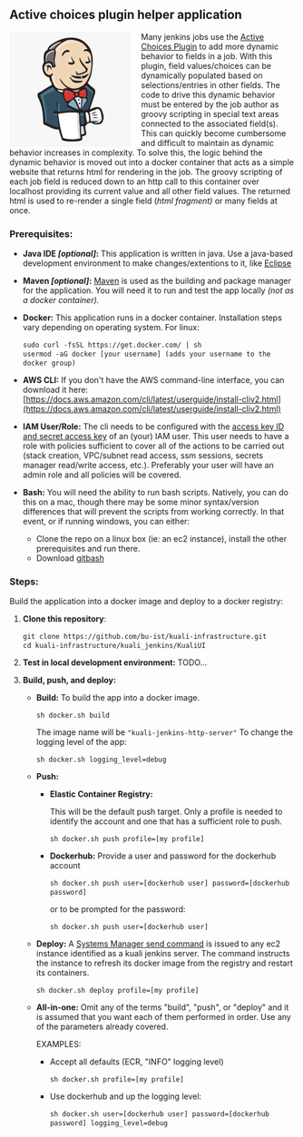 ## Active choices plugin helper application

<img align="left" src="../jenkins1.png" alt="jenkins1" style="margin-right:15px;" />Many jenkins jobs use the [Active Choices Plugin](https://plugins.jenkins.io/uno-choice/) to add more dynamic behavior to fields in a job. With this plugin, field values/choices can be dynamically populated based on selections/entries in other fields. The code to drive this dynamic behavior must be entered by the job author as groovy scripting in special text areas connected to the associated field(s). This can quickly become cumbersome and difficult to maintain as dynamic behavior increases in complexity. To solve this, the logic behind the dynamic behavior is moved out into a docker container that acts as a simple website that returns html for rendering in the job. The groovy scripting of each job field is reduced down to an http call to this container over localhost providing its current value and all other field values. The returned html is used to re-render a single field (*html fragment)* or many fields at once.

### Prerequisites:

- **Java IDE *[optional]*:**
  This application is written in java. Use a java-based development environment to make changes/extentions to it, like [Eclipse](https://www.eclipse.org/downloads/)
  
- **Maven *[optional]*:**
  [Maven](https://maven.apache.org/download.cgi) is used as the building and package manager for the application. You will need it to run and test the app locally *(not as a docker container).*
  
- **Docker:**
  This application runs in a docker container. Installation steps vary depending on operating system. For linux:

  ```
  sudo curl -fsSL https://get.docker.com/ | sh
  usermod -aG docker [your username] (adds your username to the docker group)
  ```

- **AWS CLI:** 
  If you don't have the AWS command-line interface, you can download it here:
  [https://docs.aws.amazon.com/cli/latest/userguide/install-cliv2.html](https://docs.aws.amazon.com/cli/latest/userguide/install-cliv2.html)
  
- **IAM User/Role:**
  The cli needs to be configured with the [access key ID and secret access key](https://docs.aws.amazon.com/general/latest/gr/aws-sec-cred-types.html#access-keys-and-secret-access-keys) of an (your) IAM user. This user needs to have a role with policies sufficient to cover all of the actions to be carried out (stack creation, VPC/subnet read access, ssm sessions, secrets manager read/write access, etc.). Preferably your user will have an admin role and all policies will be covered.
  
- **Bash:**
  You will need the ability to run bash scripts. Natively, you can do this on a mac, though there may be some minor syntax/version differences that will prevent the scripts from working correctly. In that event, or if running windows, you can either:
  
  - Clone the repo on a linux box (ie: an ec2 instance), install the other prerequisites and run there.
  - Download [gitbash](https://git-scm.com/downloads)

### Steps:

Build the application into a docker image and deploy to a docker registry:

1. **Clone this repository**:

   ```
   git clone https://github.com/bu-ist/kuali-infrastructure.git
   cd kuali-infrastructure/kuali_jenkins/KualiUI
   ```

2. **Test in local development environment:**
   TODO...

3. **Build, push, and deploy:**

   - **Build:**
     To build the app into a docker image.

     ```
     sh docker.sh build
     ```

     The image name will be `"kuali-jenkins-http-server"`
     To change the logging level of the app:

     ```
     sh docker.sh logging_level=debug
     ```

   - **Push:**

     - **Elastic Container Registry:**

       This will be the default push target. Only a profile is needed to identify the account and one that has a sufficient role to push.

       ```
       sh docker.sh push profile=[my profile]
       ```

     - **Dockerhub:**
       Provide a user and password for the dockerhub account

       ```
       sh docker.sh push user=[dockerhub user] password=[dockerhub password]
       ```

       or to be prompted for the password:

       ```
       sh docker.sh push user=[dockerhub user]
       ```

   - **Deploy:**
     A [Systems Manager send command](https://docs.aws.amazon.com/cli/latest/reference/ssm/send-command.html) is issued to any ec2 instance identified as a kuali jenkins server. The command instructs the instance to refresh its docker image from the registry and restart its containers. 

     ```
     sh docker.sh deploy profile=[my profile]
     ```

   - **All-in-one:**
     Omit any of the terms "build", "push", or "deploy" and it is assumed that you want each of them performed in order. Use any of the parameters already covered.


     EXAMPLES:

     - Accept all defaults (ECR, "INFO" logging level)

       ```
       sh docker.sh profile=[my profile]
       ```

     - Use dockerhub and up the logging level:

       ```
       sh docker.sh user=[dockerhub user] password=[dockerhub password] logging_level=debug
       ```

       

